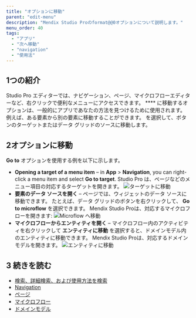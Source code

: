 ```yaml
---
title: "オプションに移動"
parent: "edit-menu"
description: "Mendix Studio Proのformat@@0オプションについて説明します。"
menu_order: 40
tags:
  - "アプリ"
  - "次へ移動"
  - "navigation"
  - "使用法"
---
```


## 1つの紹介

Studio Pro エディターでは、ナビゲーション、ページ、マイクロフローエディターなど、右クリックで便利なメニューにアクセスできます。 **** に移動するオプションは、一般的にアプリであなたの方法を見つけるために使用されます。 例えば、ある要素から別の要素に移動することができます。 を選択して、ボタンのターゲットまたはデータ グリッドのソースに移動します。

## 2オプションに移動

**Go to** オプションを使用する例を以下に示します。

* **Opening a target of a menu item** – in **App** > **Navigation**, you can right-click a menu item and select **Go to target**. Studio Pro は、ページなどのメニュー項目の対応するターゲットを開きます。 ![ターゲットに移動](attachments/go-to-option/go-to-target.png)
* **要素のデータ ソースを開く** – ページでは、ウィジェットのデータ ソースに移動できます。 たとえば、データ グリッドのボタンを右クリックして、 **Go to microflow** を選択できます。 Mendix Studio Proは、対応するマイクロフローを開きます: ![Microflow へ移動](attachments/go-to-option/go-to-microflow.png)
* **マイクロフローからエンティティを開く** – マイクロフロー内のアクティビティを右クリックして **エンティティに移動** を選択すると、ドメインモデル内のエンティティに移動できます。 Mendix Studio Proは、対応するドメインモデルを開きます。 ![エンティティに移動](attachments/go-to-option/go-to-entity.png)

## 3 続きを読む

* [検索、詳細検索、および使用方法を検索](find-and-find-advanced)
* [Navigation](navigation)
* [ページ](ページ)
* [マイクロフロー](マイクロフロー)
* [ドメインモデル](ドメインモデル)